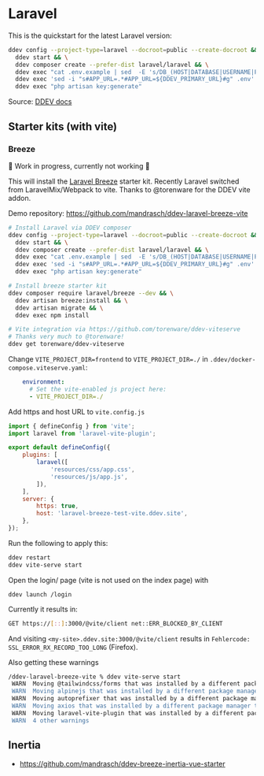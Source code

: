 # Laravel

This is the quickstart for the latest Laravel version:

```bash
ddev config --project-type=laravel --docroot=public --create-docroot && \
  ddev start && \
  ddev composer create --prefer-dist laravel/laravel && \
  ddev exec "cat .env.example | sed  -E 's/DB_(HOST|DATABASE|USERNAME|PASSWORD)=(.*)/DB_\1=db/g' > .env" && \
  ddev exec 'sed -i "s#APP_URL=.*#APP_URL=${DDEV_PRIMARY_URL}#g" .env' && \
  ddev exec "php artisan key:generate"
```

Source: [DDEV docs](https://ddev.readthedocs.io/en/stable/users/cli-usage/#laravel-composer-setup-example)

## Starter kits (with vite)

### Breeze

🚧 Work in progress, currently not working 🚧

This will install the [Laravel Breeze](https://laravel.com/docs/9.x/starter-kits#laravel-breeze) starter kit. Recently Laravel switched from LaravelMix/Webpack to vite. Thanks to @torenware for the DDEV vite addon.

Demo repository: https://github.com/mandrasch/ddev-laravel-breeze-vite

```bash
# Install Laravel via DDEV composer
ddev config --project-type=laravel --docroot=public --create-docroot && \
  ddev start && \
  ddev composer create --prefer-dist laravel/laravel && \
  ddev exec "cat .env.example | sed  -E 's/DB_(HOST|DATABASE|USERNAME|PASSWORD)=(.*)/DB_\1=db/g' > .env" && \
  ddev exec 'sed -i "s#APP_URL=.*#APP_URL=${DDEV_PRIMARY_URL}#g" .env' && \
  ddev exec "php artisan key:generate"

# Install breeze starter kit
ddev composer require laravel/breeze --dev && \
  ddev artisan breeze:install && \
  ddev artisan migrate && \
  ddev exec npm install

# Vite integration via https://github.com/torenware/ddev-viteserve
# Thanks very much to @torenware!
ddev get torenware/ddev-viteserve
```

Change `VITE_PROJECT_DIR=frontend` to `VITE_PROJECT_DIR=./` in `.ddev/docker-compose.viteserve.yaml`:

```yaml
    environment:
      # Set the vite-enabled js project here:
      - VITE_PROJECT_DIR=./
```

Add https and host URL to `vite.config.js`

```javascript
import { defineConfig } from 'vite';
import laravel from 'laravel-vite-plugin';

export default defineConfig({
    plugins: [
        laravel([
            'resources/css/app.css',
            'resources/js/app.js',
        ]),
    ],
    server: {
        https: true,
        host: 'laravel-breeze-test-vite.ddev.site',
    },
});
```

Run the following to apply this:

```bash
ddev restart
ddev vite-serve start
```

Open the login/ page (vite is not used on the index page) with

```
ddev launch /login
````

Currently it results in:

```bash
GET https://[::]:3000/@vite/client net::ERR_BLOCKED_BY_CLIENT
```

And visiting `<my-site>.ddev.site:3000/@vite/client` results in `Fehlercode: SSL_ERROR_RX_RECORD_TOO_LONG` (Firefox).

Also getting these warnings

```bash
/ddev-laravel-breeze-vite % ddev vite-serve start
 WARN  Moving @tailwindcss/forms that was installed by a different package manager to "node_modules/.ignored
 WARN  Moving alpinejs that was installed by a different package manager to "node_modules/.ignored
 WARN  Moving autoprefixer that was installed by a different package manager to "node_modules/.ignored
 WARN  Moving axios that was installed by a different package manager to "node_modules/.ignored
 WARN  Moving laravel-vite-plugin that was installed by a different package manager to "node_modules/.ignored
 WARN  4 other warnings
```


## Inertia

<TwoClickYoutubePrivacy videoId="XDn_itJ0s64" />

- https://github.com/mandrasch/ddev-breeze-inertia-vue-starter

